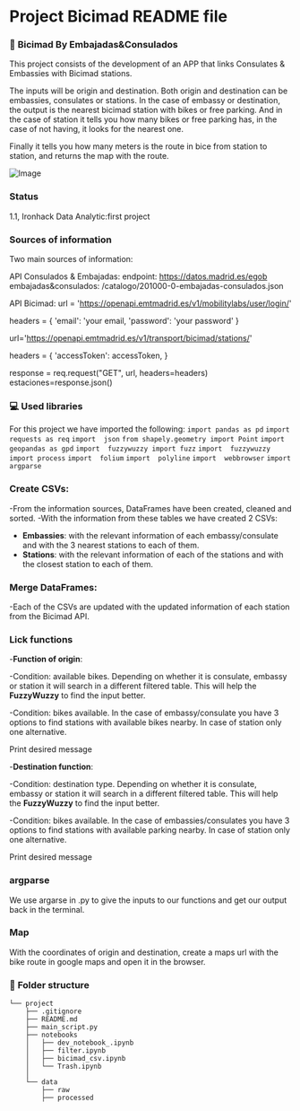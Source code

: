 # Project Bicimad README file


### :raising_hand: **Bicimad By Embajadas&Consulados** 

This project consists of the development of an APP that links Consulates & Embassies with Bicimad stations.

The inputs will be origin and destination. Both origin and destination can be embassies, consulates or stations.  In the case of embassy or destination, the output is the nearest bicimad station with bikes or free parking. And in the case of station it tells you how many bikes or free parking has, in the case of not having, it looks for the nearest one.

Finally it tells you how many meters is the route in bice from station to station, and returns the map with the route.  

![Image](https://www.bicimad.com/sites/default/files/styles/news_full/public/2023-03/243A0004.jpg.webp?itok=AqUARnFb)


###  **Status**
1.1, Ironhack Data Analytic:first project

### **Sources of information**

Two main sources of information: 


API Consulados & Embajadas: 
endpoint: https://datos.madrid.es/egob
embajadas&consulados: /catalogo/201000-0-embajadas-consulados.json

API Bicimad: 
url = 'https://openapi.emtmadrid.es/v1/mobilitylabs/user/login/'

headers = {
    'email': 'your email,
    'password': 'your password'
    }

url='https://openapi.emtmadrid.es/v1/transport/bicimad/stations/'

headers = {
    'accessToken': accessToken,
    }

response = req.request("GET", url, headers=headers)
estaciones=response.json()



### :computer: **Used libraries**

For this project we have imported the following:
`import pandas as pd`
`import  requests as req`
`import  json`
`from shapely.geometry import Point`
`import  geopandas as gpd`
`import  fuzzywuzzy import fuzz`
`import  fuzzywuzzy import process`
`import  folium`
`import  polyline`
`import  webbrowser`
`import  argparse`



###  **Create CSVs:**
-From the information sources, DataFrames have been created, cleaned and sorted. 
-With the information from these tables we have created 2 CSVs:
  - **Embassies**: with the relevant information of each embassy/consulate and with the 3 nearest stations to each of them. 
  - **Stations**: with the relevant information of each of the stations and with the closest station to each of them. 



###  **Merge DataFrames:**

-Each of the CSVs are updated with the updated information of each station from the Bicimad API. 


###  **Lick functions**
-**Function of origin**: 

-Condition: available bikes. 
Depending on whether it is consulate, embassy or station it will search in a different filtered table. This will help the **FuzzyWuzzy** to find the input better.
 
-Condition: bikes available.
In the case of embassy/consulate you have 3 options to find stations with available bikes nearby. In case of station only one alternative.

Print desired message

-**Destination function**:

-Condition: destination type. 
Depending on whether it is consulate, embassy or station it will search in a different filtered table. This will help the **FuzzyWuzzy** to find the input better.

-Condition: bikes available.
In the case of embassies/consulates you have 3 options to find stations with available parking nearby. In case of station only one alternative.

Print desired message


###  **argparse**
We use argarse in .py to give the inputs to our functions and get our output back in the terminal.

### **Map**
With the coordinates of origin and destination, create a maps url with the bike route in google maps and open it in the browser.


### :file_folder: **Folder structure**
```
└── project
    ├── .gitignore
    ├── README.md
    ├── main_script.py
    ├── notebooks
    │   ├── dev_notebook_.ipynb
    │   ├── filter.ipynb
    │   ├── bicimad_csv.ipynb
    │   └── Trash.ipynb
    │   
    └── data
        ├── raw
        ├── processed
        
```




